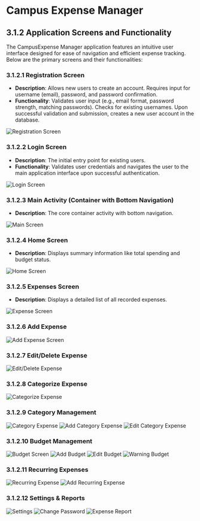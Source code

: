 # Campus Expense Manager

## 3.1.2 Application Screens and Functionality

The CampusExpense Manager application features an intuitive user interface designed for ease of navigation and efficient expense tracking. Below are the primary screens and their functionalities:

### 3.1.2.1 Registration Screen
- **Description**: Allows new users to create an account. Requires input for username (email), password, and password confirmation.
- **Functionality**: Validates user input (e.g., email format, password strength, matching passwords). Checks for existing usernames. Upon successful validation and submission, creates a new user account in the database.

![Registration Screen](https://github.com/user-attachments/assets/88643df6-9199-4a8c-966a-423a3089bac4)

### 3.1.2.2 Login Screen
- **Description**: The initial entry point for existing users.
- **Functionality**: Validates user credentials and navigates the user to the main application interface upon successful authentication.

![Login Screen](https://github.com/user-attachments/assets/0e699846-3f05-45ae-a7c9-d0f1837172d6)

### 3.1.2.3 Main Activity (Container with Bottom Navigation)
- **Description**: The core container activity with bottom navigation.

![Main Screen](https://github.com/user-attachments/assets/ff06f8fb-0474-4eef-a44a-9891a7bb2842)

### 3.1.2.4 Home Screen
- **Description**: Displays summary information like total spending and budget status.

![Home Screen](https://github.com/user-attachments/assets/4190bfb3-c506-4487-8f2f-81a7bbb737d5)

### 3.1.2.5 Expenses Screen
- **Description**: Displays a detailed list of all recorded expenses.

![Expense Screen](https://github.com/user-attachments/assets/5577914d-21d4-416e-ba4f-1cf49a0e5758)

### 3.1.2.6 Add Expense

![Add Expense Screen](https://github.com/user-attachments/assets/44450468-396a-4c84-9164-ec86299f8907)

### 3.1.2.7 Edit/Delete Expense

![Edit/Delete Expense](https://github.com/user-attachments/assets/6ecc2f19-5d27-433d-8f9c-c3e04fe7567d)

### 3.1.2.8 Categorize Expense

![Categorize Expense](https://github.com/user-attachments/assets/90d27568-a73b-428a-892c-a53423bd29f7)

### 3.1.2.9 Category Management

![Category Expense](https://github.com/user-attachments/assets/0e97b69f-313c-4ff3-9c1a-7ea8e91bcf62)
![Add Category Expense](https://github.com/user-attachments/assets/65224931-c88d-444c-a44e-dde1af82e952)
![Edit Category Expense](https://github.com/user-attachments/assets/bb1913ba-a81e-469c-8f5e-f0e603581197)

### 3.1.2.10 Budget Management

![Budget Screen](https://github.com/user-attachments/assets/dd07cb10-db9d-4251-a573-a7912710de8a)
![Add Budget](https://github.com/user-attachments/assets/eb2495db-14a8-4ecc-90ba-2fbcc8f40f0a)
![Edit Budget](https://github.com/user-attachments/assets/f11132bf-944d-42e5-9590-f3abe00dd186)
![Warning Budget](https://github.com/user-attachments/assets/2742a9c3-9578-424f-8252-d162128d104d)

### 3.1.2.11 Recurring Expenses

![Recurring Expense](https://github.com/user-attachments/assets/fd5eb08c-d0bd-4e47-858d-a267db131059)
![Add Recurring Expense](https://github.com/user-attachments/assets/83363b23-ceef-4c84-a6aa-a36240bb0ba6)

### 3.1.2.12 Settings & Reports

![Settings](https://github.com/user-attachments/assets/fafbc987-8179-40c9-bc3d-571567e81195)
![Change Password](https://github.com/user-attachments/assets/c3746ac2-9957-4ba0-a84e-a95c19ff34c5)
![Expense Report](https://github.com/user-attachments/assets/8433d0e0-b39e-45cd-a5b3-20e2207dd5ed)


